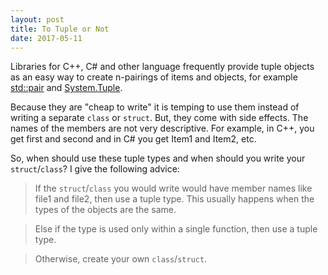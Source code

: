 ```yaml
---
layout: post
title: To Tuple or Not
date: 2017-05-11
---
```


Libraries for C++, C# and other language frequently provide tuple objects as an easy way to create n-pairings of items and objects, for example [std::pair](http://en.cppreference.com/w/cpp/utility/pair) and [System.Tuple](http://msdn.microsoft.com/en-us/library/system.tuple%28v=vs.110%29.aspx).

Because they are "cheap to write" it is temping to use them instead of writing a separate `class` or `struct`. But, they come with side effects. The names of the members are not very descriptive. For example, in C++, you get first and second and in C# you get Item1 and Item2, etc.

So, when should use these tuple types and when should you write your `struct`/`class`? I give the following advice:

> If the `struct`/`class` you would write would have member names like file1 and file2, then use a tuple type. This usually happens when the types of the objects are the same.

> Else if the type is used only within a single function, then use a tuple type.

> Otherwise, create your own `class`/`struct`.